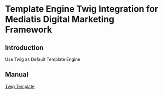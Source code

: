 # Template Engine Twig Integration for Mediatis Digital Marketing Framework

## Introduction
Use Twig as Default Template Engine

## Manual
[Twig Template](https://twig.symfony.com/doc/3.x/templates.html)
